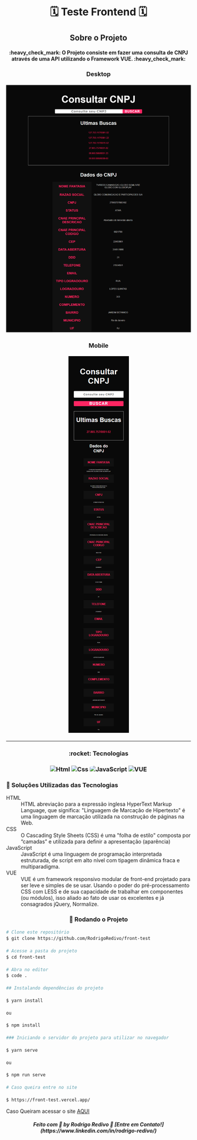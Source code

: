 <!-- ************************************* Title ********************************************* -->

###### <h1 align="center">🗓 Teste Frontend 🗓</h1>

<!-- ************************************* Project ********************************************* -->

<h2 align="center">Sobre o Projeto</h2>

<h4 align="center"> 
	:heavy_check_mark: O Projeto consiste em fazer uma consulta de CNPJ através de uma API utilizando o Framework VUE. :heavy_check_mark:
</h4>

<h3 align="center">Desktop</h3>
<h4 align="center">
	<img alt="project" title="Project" src="https://github.com/RodrigoRedivo/front-test/blob/main/src/assets/desktop.png?raw=true" width="800px" />
</h4>

<h3 align="center">Mobile</h3>
<h4 align="center">
	<img alt="project" title="Project" src="https://github.com/RodrigoRedivo/front-test/blob/main/src/assets/mobile_CNPJ.png" />
</h4>

---

<h3 align="center"> 
	:rocket: Tecnologias
</h3>

<h3 align="center">
  <img alt="Html" title="Html" src="https://cdn.pixabay.com/photo/2017/08/05/11/16/logo-2582748_960_720.png" width="60px" />
  <img alt="Css" title="Css" src="https://cdn.pixabay.com/photo/2017/08/05/11/16/logo-2582747_960_720.png" width="60px" />
  <img alt="JavaScript" title="JavaScript" src="https://images.vexels.com/media/users/3/166403/isolated/lists/a5a33bf3004830a2bd581e9fa65de660-icone-da-linguagem-de-programacao-javascript.png" width="60px" style="border-radius: 25%"/>
  <img alt="VUE" title="VUE" src="https://repository-images.githubusercontent.com/106262467/4cbe6700-41c9-11ea-8860-57668b5a0ec2" width="60px" />
</h3>

<h3>🔧 Soluções Utilizadas das Tecnologias</h3>
<dl>
	<dt>HTML</dt>
		<dd>HTML abreviação para a expressão inglesa HyperText Markup Language, que significa: "Linguagem de Marcação de Hipertexto" é uma linguagem de marcação utilizada na construção de páginas na Web. </dd>
	<dt>CSS</dt>
		<dd>O Cascading Style Sheets (CSS) é uma "folha de estilo" composta por “camadas” e utilizada para definir a apresentação (aparência)</dd>
	<dt>JavaScript</dt>
		<dd>JavaScript é uma linguagem de programação interpretada estruturada, de script em alto nível com tipagem dinâmica fraca e multiparadigma.</dd>
	<dt>VUE</dt>
		<dd>VUE é um framework responsivo modular de front-end projetado para ser leve e simples de se usar. Usando o poder do pré-processamento CSS com LESS e de sua capacidade de trabalhar em componentes (ou módulos), isso aliado ao fato de usar os excelentes e já consagrados jQuery, Normalize.</dd>
</dl>

<h3 align="center"> 🎲 Rodando o Projeto</h3>

```bash
# Clone este repositório
$ git clone https://github.com/RodrigoRedivo/front-test

# Acesse a pasta do projeto
$ cd front-test

# Abra no editor
$ code .

## Instalando dependências do projeto

$ yarn install

ou

$ npm install

### Iniciando o servidor do projeto para utilizar no navegador

$ yarn serve

ou

$ npm run serve

# Caso queira entre no site

$ https://front-test.vercel.app/
```

Caso Queiram acessar o site <a href="https://front-test.vercel.app/">AQUI</a>

<h5 align="center"> 
Feito com 💜 by Rodrigo Redivo 🤝 [Entre em Contato!](https://www.linkedin.com/in/rodrigo-redivo/)
</h5>
